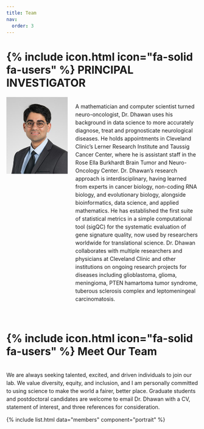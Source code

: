 ```yaml
---
title: Team
nav:
  order: 3
---
```


# {% include icon.html icon="fa-solid fa-users" %}  PRINCIPAL INVESTIGATOR


<div style="display: flex; align-items: flex-start; margin-top: 20px;">
  <div style="flex: 1; padding-right: 20px;">
    <img src="/images/dhawana.jpg" alt="Dr. Dhawan" style="max-width: 100%; height: auto;">
  </div>
  <div style="flex: 2; text-align: left;">
    <p style="line-height: 1.5; margin-bottom: 1em;">A mathematician and computer scientist turned neuro-oncologist, Dr. Dhawan uses his background in data science to more accurately diagnose, treat and prognosticate neurological diseases. He holds appointments in Cleveland Clinic’s Lerner Research Institute and Taussig Cancer Center, where he is assistant staff in the Rose Ella Burkhardt Brain Tumor and Neuro-Oncology Center. Dr. Dhawan’s research approach is interdisciplinary, having learned from experts in cancer biology, non-coding RNA biology, and evolutionary biology, alongside bioinformatics, data science, and applied mathematics. He has established the first suite of statistical metrics in a simple computational tool (sigQC) for the systematic evaluation of gene signature quality, now used by researchers worldwide for translational science. Dr. Dhawan collaborates with multiple researchers and physicians at Cleveland Clinic and other institutions on ongoing research projects for diseases including glioblastoma, glioma, meningioma, PTEN hamartoma tumor syndrome, tuberous sclerosis complex and leptomeningeal carcinomatosis.</p>
     <!-- Social Links Section -->
    <div class="social-links" style="margin-top: 20px;">
      <a href="https://orcid.org/0000-0002-5027-1277" target="_blank" style="margin-right: 20px; color: #1d72b8;">
        <i class="fab fa-orcid"></i>
      </a>
      <a href="https://twitter.com/andrewdhawan" target="_blank" style="margin-right: 20px; color: #1da1f2;">
        <i class="fab fa-twitter"></i>
      </a>
      <a href="mailto:dhawana@ccf.org" style="color: #d93025;">
        <i class="fas fa-envelope"></i>
      </a>
    </div>
  </div>
</div>

# {% include icon.html icon="fa-solid fa-users" %} Meet Our Team

<div style="display: flex; align-items: flex-start; margin-top: 20px;">
    </div>
  <div style="flex: 2; text-align: left;">
    <p style="line-height: 1.5; margin-bottom: 1em;"> We are always seeking talented, excited, and driven individuals to join our lab. We value diversity, equity, and inclusion, and I am personally committed to using science to make the world a fairer, better place. Graduate students and postdoctoral candidates are welcome to email Dr. Dhawan with a CV, statement of interest, and three references for consideration. </p>
</div>

 {% include list.html data="members" component="portrait" %}
